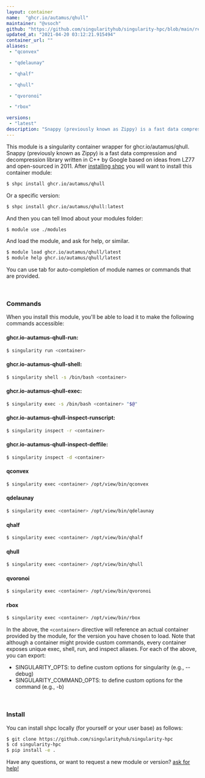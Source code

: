 ```yaml
---
layout: container
name:  "ghcr.io/autamus/qhull"
maintainer: "@vsoch"
github: "https://github.com/singularityhub/singularity-hpc/blob/main/registry/ghcr.io/autamus/qhull/container.yaml"
updated_at: "2021-04-20 03:12:21.915494"
container_url: ""
aliases:
 - "qconvex"

 - "qdelaunay"

 - "qhalf"

 - "qhull"

 - "qvoronoi"

 - "rbox"

versions:
 - "latest"
description: "Snappy (previously known as Zippy) is a fast data compression and decompression library written in C++ by Google based on ideas from LZ77 and open-sourced in 2011."
---
```


This module is a singularity container wrapper for ghcr.io/autamus/qhull.
Snappy (previously known as Zippy) is a fast data compression and decompression library written in C++ by Google based on ideas from LZ77 and open-sourced in 2011.
After [installing shpc](#install) you will want to install this container module:

```bash
$ shpc install ghcr.io/autamus/qhull
```

Or a specific version:

```bash
$ shpc install ghcr.io/autamus/qhull:latest
```

And then you can tell lmod about your modules folder:

```bash
$ module use ./modules
```

And load the module, and ask for help, or similar.

```bash
$ module load ghcr.io/autamus/qhull/latest
$ module help ghcr.io/autamus/qhull/latest
```

You can use tab for auto-completion of module names or commands that are provided.

<br>

### Commands

When you install this module, you'll be able to load it to make the following commands accessible:

#### ghcr.io-autamus-qhull-run:

```bash
$ singularity run <container>
```

#### ghcr.io-autamus-qhull-shell:

```bash
$ singularity shell -s /bin/bash <container>
```

#### ghcr.io-autamus-qhull-exec:

```bash
$ singularity exec -s /bin/bash <container> "$@"
```

#### ghcr.io-autamus-qhull-inspect-runscript:

```bash
$ singularity inspect -r <container>
```

#### ghcr.io-autamus-qhull-inspect-deffile:

```bash
$ singularity inspect -d <container>
```


#### qconvex
       
```bash
$ singularity exec <container> /opt/view/bin/qconvex
```


#### qdelaunay
       
```bash
$ singularity exec <container> /opt/view/bin/qdelaunay
```


#### qhalf
       
```bash
$ singularity exec <container> /opt/view/bin/qhalf
```


#### qhull
       
```bash
$ singularity exec <container> /opt/view/bin/qhull
```


#### qvoronoi
       
```bash
$ singularity exec <container> /opt/view/bin/qvoronoi
```


#### rbox
       
```bash
$ singularity exec <container> /opt/view/bin/rbox
```



In the above, the `<container>` directive will reference an actual container provided
by the module, for the version you have chosen to load. Note that although a container
might provide custom commands, every container exposes unique exec, shell, run, and
inspect aliases. For each of the above, you can export:

 - SINGULARITY_OPTS: to define custom options for singularity (e.g., --debug)
 - SINGULARITY_COMMAND_OPTS: to define custom options for the command (e.g., -b)

<br>
  
### Install

You can install shpc locally (for yourself or your user base) as follows:

```bash
$ git clone https://github.com/singularityhub/singularity-hpc
$ cd singularity-hpc
$ pip install -e .
```

Have any questions, or want to request a new module or version? [ask for help!](https://github.com/singularityhub/singularity-hpc/issues)